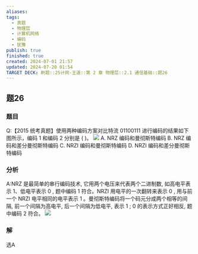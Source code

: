 ```yaml
---
aliases: 
tags:
  - 真题
  - 物理层
  - 计算机网络
  - 编码
  - 犹豫
publish: true
finished: true
created: 2024-07-01 21:57
updated: 2024-07-20 01:54
TARGET DECK: 刷题::25计网-王道::第 2 章 物理层::2.1 通信基础::题26
---
```


## 题26
### 题目
Q:【2015 统考真题】使用两种编码方案对比特流 01100111 进行编码的结果如下图所示，编码 1 和编码 2 分别是 ( )。
![](https://img.hwenyi.live/202406021136361.webp)
A. NRZ 编码和曼彻斯特编码 B. NRZ 编码和差分曼彻斯特编码
C. NRZI 编码和曼彻斯特编码 D. NRZI 编码和差分曼彻斯特编码
### 分析
A:NRZ 是最简单的串行编码技术, 它用两个电压来代表两个二进制数, 如高电平表示 1、低电平表示 0 , 题中编码 1 符合。NRZI 用电平的一次翻转来表示 0 , 用与前一个 NRZI 电平相同的电平表示 1 。曼彻斯特编码将一个码元分成两个相等的间隔, 前一个间隔为高电平, 后一个间隔为低电平, 表示 1 ; 0 的表示方式正好相反, 题中编码 2 符合。
![](https://img.hwenyi.live/202407200155445.webp)
### 解
选A
